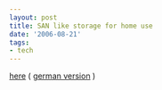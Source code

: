```yaml
---
layout: post
title: SAN like storage for home use
date: '2006-08-21'
tags:
- tech
---
```


[here][1] ( [german version][2] )

[1]: http://www.netgear.com/Products/Storage/NetworkStorage/SC101.aspx  
 [2]: http://www.netgear.de/Produkte/Multimedia/SC101/

